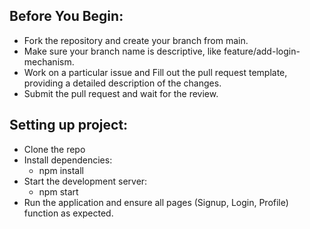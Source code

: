 ## Before You Begin:
- Fork the repository and create your branch from main.
- Make sure your branch name is descriptive, like feature/add-login-mechanism.
- Work on a particular issue and Fill out the pull request template, providing a detailed description of the changes.
- Submit the pull request and wait for the review.

## Setting up project:
- Clone the repo
- Install dependencies:
    - npm install
- Start the development server:
    - npm start
- Run the application and ensure all pages (Signup, Login, Profile) function as expected.
